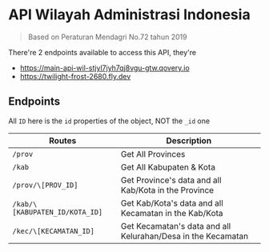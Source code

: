# API Wilayah Administrasi Indonesia

> Based on Peraturan Mendagri No.72 tahun 2019

There're 2 endpoints available to access this API, they're

- https://main-api-wil-stjyl7jyh7qj8vgu-gtw.qovery.io
- https://twilight-frost-2680.fly.dev


## Endpoints

All `ID` here is the `id` properties of the object, NOT the `_id` one

Routes | Description
------------ | ------------
`/prov` | Get All Provinces
`/kab` | Get All Kabupaten & Kota
`/prov/\[PROV_ID]` | Get Province's data and all Kab/Kota in the Province
`/kab/\[KABUPATEN_ID/KOTA_ID]` | Get Kab/Kota's data and all Kecamatan in the Kab/Kota
`/kec/\[KECAMATAN_ID]` | Get Kecamatan's data and all Kelurahan/Desa in the Kecamatan